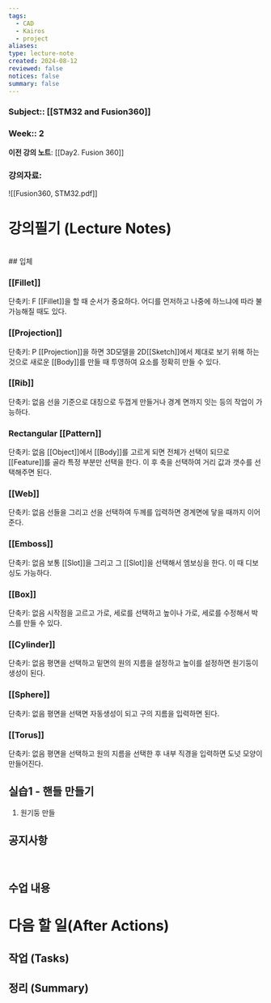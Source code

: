 ```yaml
---
tags:
  - CAD
  - Kairos
  - project
aliases: 
type: lecture-note
created: 2024-08-12
reviewed: false
notices: false
summary: false
---
```

### **Subject**:: [[STM32 and Fusion360]]
### **Week**:: 2

**이전 강의 노트**: [[Day2. Fusion 360]]

### 강의자료: 
![[Fusion360, STM32.pdf]]

# 강의필기 (Lecture Notes)
<br>
## 입체

### [[Fillet]]
단축키: F
[[Fillet]]을 할 때 순서가 중요하다. 어디를 먼저하고 나중에 하느냐에 따라 불가능해질 때도 있다. 

### [[Projection]]
단축키: P
[[Projection]]을 하면  3D모델을 2D[[Sketch]]에서 제대로 보기 위해 하는 것으로 새로운 [[Body]]를 만들 때 투영하여 요소를 정확히 만들 수 있다. 

### [[Rib]]
단축키: 없음
선을 기준으로 대칭으로 두껍게 만들거나 경계 면까지 잇는 등의 작업이 가능하다.

### Rectangular [[Pattern]]
단축키: 없음
[[Object]]에서 [[Body]]를 고르게 되면 전체가 선택이 되므로 [[Feature]]를 골라 특정 부분만 선택을 한다. 이 후 축을 선택하여 거리 값과 갯수를 선택해주면 된다.

### [[Web]]
단축키: 없음
선들을 그리고 선을 선택하여 두께를 입력하면 경계면에 닿을 때까지 이어준다.

### [[Emboss]]
단축키: 없음
보통 [[Slot]]을 그리고 그 [[Slot]]을 선택해서 엠보싱을 한다. 이 때 디보싱도 가능하다. 

### [[Box]]
단축키: 없음
시작점을 고르고 가로, 세로를 선택하고 높이나 가로, 세로를 수정해서 박스를 만들 수 있다.

### [[Cylinder]]
단축키: 없음
평면을 선택하고 밑면의 원의 지름을 설정하고 높이를 설정하면 원기둥이 생성이 된다.

### [[Sphere]]
단축키: 없음
평면을 선택면 자동생성이 되고 구의 지름을 입력하면 된다.

### [[Torus]]
단축키: 없음
평면을 선택하고 원의 지름을 선택한 후 내부 직경을 입력하면 도넛 모양이 만들어진다.

## 실습1 - 핸들 만들기
1. 원기둥 만들

## 공지사항
<br>


## 수업 내용


# 다음 할 일(After Actions)
## 작업 (Tasks)


## 정리 (Summary)



